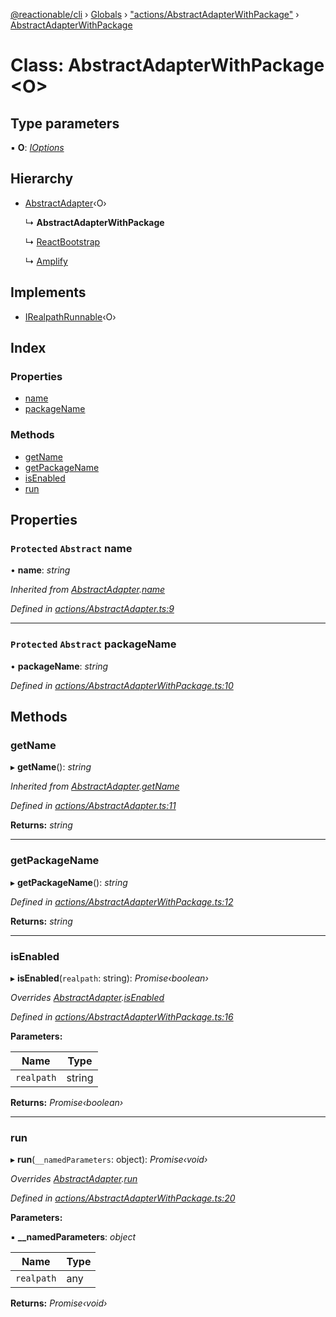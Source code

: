 [@reactionable/cli](../README.md) › [Globals](../globals.md) › ["actions/AbstractAdapterWithPackage"](../modules/_actions_abstractadapterwithpackage_.md) › [AbstractAdapterWithPackage](_actions_abstractadapterwithpackage_.abstractadapterwithpackage.md)

# Class: AbstractAdapterWithPackage <**O**>

## Type parameters

▪ **O**: *[IOptions](../modules/_actions_irunnable_.md#ioptions)*

## Hierarchy

* [AbstractAdapter](_actions_abstractadapter_.abstractadapter.md)‹O›

  ↳ **AbstractAdapterWithPackage**

  ↳ [ReactBootstrap](_actions_add_ui_framework_adapters_reactbootstrap_.reactbootstrap.md)

  ↳ [Amplify](_actions_add_hosting_adapters_amplify_amplify_.amplify.md)

## Implements

* [IRealpathRunnable](../interfaces/_actions_irealpathrunnable_.irealpathrunnable.md)‹O›

## Index

### Properties

* [name](_actions_abstractadapterwithpackage_.abstractadapterwithpackage.md#protected-abstract-name)
* [packageName](_actions_abstractadapterwithpackage_.abstractadapterwithpackage.md#protected-abstract-packagename)

### Methods

* [getName](_actions_abstractadapterwithpackage_.abstractadapterwithpackage.md#getname)
* [getPackageName](_actions_abstractadapterwithpackage_.abstractadapterwithpackage.md#getpackagename)
* [isEnabled](_actions_abstractadapterwithpackage_.abstractadapterwithpackage.md#isenabled)
* [run](_actions_abstractadapterwithpackage_.abstractadapterwithpackage.md#run)

## Properties

### `Protected` `Abstract` name

• **name**: *string*

*Inherited from [AbstractAdapter](_actions_abstractadapter_.abstractadapter.md).[name](_actions_abstractadapter_.abstractadapter.md#protected-abstract-name)*

*Defined in [actions/AbstractAdapter.ts:9](https://github.com/neilime/reactionable-cli/blob/86c13e3/src/actions/AbstractAdapter.ts#L9)*

___

### `Protected` `Abstract` packageName

• **packageName**: *string*

*Defined in [actions/AbstractAdapterWithPackage.ts:10](https://github.com/neilime/reactionable-cli/blob/86c13e3/src/actions/AbstractAdapterWithPackage.ts#L10)*

## Methods

###  getName

▸ **getName**(): *string*

*Inherited from [AbstractAdapter](_actions_abstractadapter_.abstractadapter.md).[getName](_actions_abstractadapter_.abstractadapter.md#getname)*

*Defined in [actions/AbstractAdapter.ts:11](https://github.com/neilime/reactionable-cli/blob/86c13e3/src/actions/AbstractAdapter.ts#L11)*

**Returns:** *string*

___

###  getPackageName

▸ **getPackageName**(): *string*

*Defined in [actions/AbstractAdapterWithPackage.ts:12](https://github.com/neilime/reactionable-cli/blob/86c13e3/src/actions/AbstractAdapterWithPackage.ts#L12)*

**Returns:** *string*

___

###  isEnabled

▸ **isEnabled**(`realpath`: string): *Promise‹boolean›*

*Overrides [AbstractAdapter](_actions_abstractadapter_.abstractadapter.md).[isEnabled](_actions_abstractadapter_.abstractadapter.md#abstract-isenabled)*

*Defined in [actions/AbstractAdapterWithPackage.ts:16](https://github.com/neilime/reactionable-cli/blob/86c13e3/src/actions/AbstractAdapterWithPackage.ts#L16)*

**Parameters:**

Name | Type |
------ | ------ |
`realpath` | string |

**Returns:** *Promise‹boolean›*

___

###  run

▸ **run**(`__namedParameters`: object): *Promise‹void›*

*Overrides [AbstractAdapter](_actions_abstractadapter_.abstractadapter.md).[run](_actions_abstractadapter_.abstractadapter.md#abstract-run)*

*Defined in [actions/AbstractAdapterWithPackage.ts:20](https://github.com/neilime/reactionable-cli/blob/86c13e3/src/actions/AbstractAdapterWithPackage.ts#L20)*

**Parameters:**

▪ **__namedParameters**: *object*

Name | Type |
------ | ------ |
`realpath` | any |

**Returns:** *Promise‹void›*
